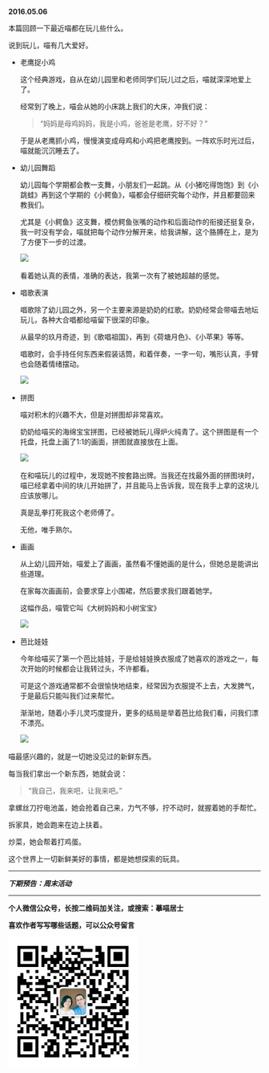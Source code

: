 **2016.05.06**

本篇回顾一下最近喵都在玩儿些什么。

说到玩儿，喵有几大爱好。

* 老鹰捉小鸡

    这个经典游戏，自从在幼儿园里和老师同学们玩儿过之后，喵就深深地爱上了。

    经常到了晚上，喵会从她的小床跳上我们的大床，冲我们说：

    >“妈妈是母鸡妈妈，我是小鸡，爸爸是老鹰，好不好？”

    于是从老鹰抓小鸡，慢慢演变成母鸡和小鸡把老鹰按到。一阵欢乐时光过后，喵就能沉沉睡去了。

* 幼儿园舞蹈

    幼儿园每个学期都会教一支舞，小朋友们一起跳。从《小猪吃得饱饱》到《小跳蛙》再到这个学期的《小鳄鱼》，喵都会仔细研究每个动作，并且都要回来教我们。

    尤其是《小鳄鱼》这支舞，模仿鳄鱼张嘴的动作和后面动作的衔接还挺复杂，我一时没有学会，喵就把每个动作分解开来，给我讲解，这个胳膊在上，是为了方便下一步的过渡。

    ![](http://upload-images.jianshu.io/upload_images/51001-a5207a0d12495e41.jpg)

    看着她认真的表情，准确的表达，我第一次有了被她超越的感觉。

* 唱歌表演

    唱歌除了幼儿园之外，另一个主要来源是奶奶的红歌。奶奶经常会带喵去地坛玩儿，各种大合唱都给喵留下很深的印象。

    从最早的玖月奇迹，到《歌唱祖国》，再到《荷塘月色》、《小苹果》等等。

    唱歌时，会手持任何东西来假装话筒，和着伴奏，一字一句，嘴形认真，手臂也会随着情绪摆动。

    ![](http://upload-images.jianshu.io/upload_images/51001-a4812b09d45c7db1.jpg)

* 拼图

    喵对积木的兴趣不大，但是对拼图却非常喜欢。

    奶奶给喵买的海绵宝宝拼图，已经被她玩儿得炉火纯青了。这个拼图是有一个托盘，托盘上画了1:1的画面，拼图就直接放在上面。

    ![](http://upload-images.jianshu.io/upload_images/51001-411b7a2b2c8fc65e.jpg)

    在和喵玩儿的过程中，发现她不按套路出牌。当我还在找最外面的拼图块时，喵已经拿着中间的块儿开始拼了，并且能马上告诉我，现在我手上拿的这块儿应该放哪儿。

    真是乱拳打死我这个老师傅了。

    无他，唯手熟尔。

* 画画

    从上幼儿园开始，喵爱上了画画，虽然看不懂她画的是什么，但她总是能讲出些道理。

    在家每次画画前，会要求穿上小围裙，然后要求我们跟着她学。

    这幅作品，喵管它叫《大树妈妈和小树宝宝》

    ![](http://upload-images.jianshu.io/upload_images/51001-9a2329264a51e49a.jpg)

* 芭比娃娃

    今年给喵买了第一个芭比娃娃，于是给娃娃换衣服成了她喜欢的游戏之一，每次开始的时候都会让我转过头，不许都看。

    可是这个游戏通常都不会很愉快地结束，经常因为衣服提不上去，大发脾气，于是最后只能叫我们过来帮忙。

    渐渐地，随着小手儿灵巧度提升，更多的结局是举着芭比给我们看，问我们漂不漂亮。

    ![](http://upload-images.jianshu.io/upload_images/51001-8307392f6656c5e5.jpg)



喵最感兴趣的，就是一切她没见过的新鲜东西。

每当我们拿出一个新东西，她就会说：

>“我自己，我来吧，让我来吧。”

拿螺丝刀拧电池盖，她会抢着自己来，力气不够，拧不动时，就握着她的手帮忙。

拆家具，她会跑来在边上扶着。

炒菜，她会帮着打鸡蛋。

这个世界上一切新鲜美好的事情，都是她想探索的玩具。

    


***

***下期预告：周末活动***

***


**个人微信公众号，长按二维码加关注，或搜索：摹喵居士**

**喜欢作者写写哪些话题，可以公众号留言**

![](https://github.com/jiluofu/jiluofu.github.com/raw/master/momiaojushi/static/qrcode.jpg)
